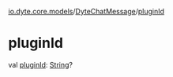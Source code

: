 [io.dyte.core.models](../index.md)/[DyteChatMessage](index.md)/[pluginId](plugin-id.md)

# pluginId


val [pluginId](plugin-id.md): [String](https://kotlinlang.org/api/latest/jvm/stdlib/kotlin/-string/index.html)?

